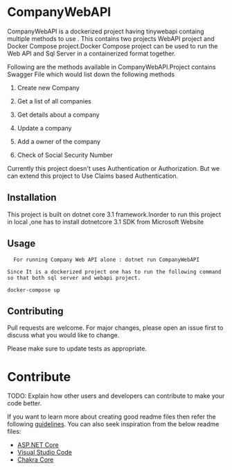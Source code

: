 # CompanyWebAPI

CompanyWebAPI is a dockerized project having tinywebapi containg multiple methods to use . This contains two projects WebAPI project and Docker Compose project.Docker Compose project can be used to run the Web API and Sql Server in a containerized format together.

Following are the methods available in CompanyWebAPI.Project contains Swagger File which would list down the following methods

 1. Create new Company
 
 2. Get a list of all companies
 
 3. Get details about a company
 
 4. Update a company
 
 5. Add a owner of the company
 
 6. Check of Social Security Number

Currently this project doesn't uses Authentication or Authorization. But we can extend this project to Use Claims based Authentication.

## Installation

This project is built on dotnet core 3.1 framework.Inorder to run this project in local ,one has to install dotnetcore 3.1 SDK from Microsoft Website


## Usage

```companyWebAPI
  For running Company Web API alone : dotnet run CompanyWebAPI

Since It is a dockerized project one has to run the following command so that both sql server and webapi project.

docker-compose up

```

## Contributing
Pull requests are welcome. For major changes, please open an issue first to discuss what you would like to change.

Please make sure to update tests as appropriate.


# Contribute
TODO: Explain how other users and developers can contribute to make your code better. 

If you want to learn more about creating good readme files then refer the following [guidelines](https://docs.microsoft.com/en-us/azure/devops/repos/git/create-a-readme?view=azure-devops). You can also seek inspiration from the below readme files:
- [ASP.NET Core](https://github.com/aspnet/Home)
- [Visual Studio Code](https://github.com/Microsoft/vscode)
- [Chakra Core](https://github.com/Microsoft/ChakraCore)